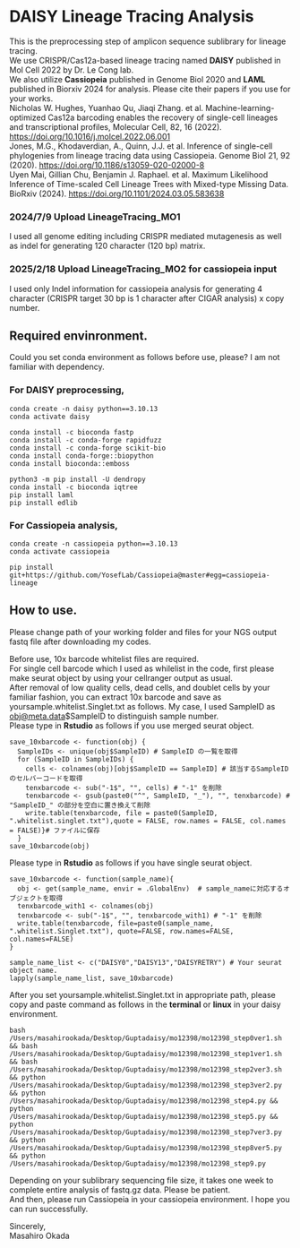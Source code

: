 # DAISY Lineage Tracing Analysis
This is the preprocessing step of amplicon sequence sublibrary for lineage tracing.  
We use CRISPR/Cas12a-based lineage tracing named **DAISY** published in Mol Cell 2022 by Dr. Le Cong lab.  
We also utilize **Cassiopeia** published in Genome Biol 2020 and **LAML** published in Biorxiv 2024 for analysis.
Please cite their papers if you use for your works.  
Nicholas W. Hughes, Yuanhao Qu, Jiaqi Zhang. et al. Machine-learning-optimized Cas12a barcoding enables the recovery of single-cell lineages and transcriptional profiles, Molecular Cell, 82, 16 (2022). https://doi.org/10.1016/j.molcel.2022.06.001  
Jones, M.G., Khodaverdian, A., Quinn, J.J. et al. Inference of single-cell phylogenies from lineage tracing data using Cassiopeia. Genome Biol 21, 92 (2020). https://doi.org/10.1186/s13059-020-02000-8  
Uyen Mai, Gillian Chu, Benjamin J. Raphael. et al. Maximum Likelihood Inference of Time-scaled Cell Lineage Trees with Mixed-type Missing Data. BioRxiv (2024). https://doi.org/10.1101/2024.03.05.583638  


### 2024/7/9 Upload LineageTracing_MO1
I used all genome editing including CRISPR mediated mutagenesis as well as indel for generating 120 character (120 bp) matrix.

### 2025/2/18 Upload LineageTracing_MO2 for cassiopeia input
I used only Indel information for cassiopeia analysis for generating 4 character (CRISPR target 30 bp is 1 character after CIGAR analysis) x copy number. 

## Required envinronment.  
Could you set conda environment as follows before use, please? I am not familiar with dependency.

### For DAISY preprocessing,
```
conda create -n daisy python==3.10.13
conda activate daisy

conda install -c bioconda fastp
conda install -c conda-forge rapidfuzz 
conda install -c conda-forge scikit-bio
conda install conda-forge::biopython
conda install bioconda::emboss

python3 -m pip install -U dendropy
conda install -c bioconda iqtree
pip install laml
pip install edlib
```
### For Cassiopeia analysis,
```
conda create -n cassiopeia python==3.10.13
conda activate cassiopeia

pip install git+https://github.com/YosefLab/Cassiopeia@master#egg=cassiopeia-lineage
```
## How to use.
Please change path of your working folder and files for your NGS output fastq file after downloading my codes.  

Before use, 10x barcode whitelist files are required.  
For single cell barcode which I used as whilelist in the code, first please make seurat object by using your cellranger output as usual.  
After removal of low quality cells, dead cells, and doublet cells by your familiar fashion, you can extract 10x barcode and save as yoursample.whitelist.Singlet.txt as follows. My case, I used SampleID as obj@meta.data$SampleID to distinguish sample number.  
Please type in **Rstudio** as follows if you use merged seurat object.
```
save_10xbarcode <- function(obj) {
  SampleIDs <- unique(obj$SampleID) # SampleID の一覧を取得
  for (SampleID in SampleIDs) {
    cells <- colnames(obj)[obj$SampleID == SampleID] # 該当するSampleIDのセルバーコードを取得
    tenxbarcode <- sub("-1$", "", cells) # "-1" を削除
    tenxbarcode <- gsub(paste0("^", SampleID, "_"), "", tenxbarcode) # "SampleID_" の部分を空白に置き換えて削除
    write.table(tenxbarcode, file = paste0(SampleID, ".whitelist.singlet.txt"),quote = FALSE, row.names = FALSE, col.names = FALSE)}# ファイルに保存
  }
save_10xbarcode(obj)
```
Please type in **Rstudio** as follows if you have single seurat object.
```
save_10xbarcode <- function(sample_name){
  obj <- get(sample_name, envir = .GlobalEnv)  # sample_nameに対応するオブジェクトを取得
  tenxbarcode_with1 <- colnames(obj)
  tenxbarcode <- sub("-1$", "", tenxbarcode_with1) # "-1" を削除
  write.table(tenxbarcode, file=paste0(sample_name, ".whitelist.Singlet.txt"), quote=FALSE, row.names=FALSE, col.names=FALSE)
}

sample_name_list <- c("DAISY0","DAISY13","DAISYRETRY") # Your seurat object name.
lapply(sample_name_list, save_10xbarcode)
```
After you set yoursample.whitelist.Singlet.txt in appropriate path, please copy and paste command as follows in the **terminal** or **linux** in your daisy environment.
```
bash /Users/masahirookada/Desktop/Guptadaisy/mo12398/mo12398_step0ver1.sh && bash /Users/masahirookada/Desktop/Guptadaisy/mo12398/mo12398_step1ver1.sh && bash /Users/masahirookada/Desktop/Guptadaisy/mo12398/mo12398_step2ver3.sh && python /Users/masahirookada/Desktop/Guptadaisy/mo12398/mo12398_step3ver2.py && python /Users/masahirookada/Desktop/Guptadaisy/mo12398/mo12398_step4.py && python /Users/masahirookada/Desktop/Guptadaisy/mo12398/mo12398_step5.py && python /Users/masahirookada/Desktop/Guptadaisy/mo12398/mo12398_step7ver3.py && python /Users/masahirookada/Desktop/Guptadaisy/mo12398/mo12398_step8ver5.py && python /Users/masahirookada/Desktop/Guptadaisy/mo12398/mo12398_step9.py
```
Depending on your sublibrary sequencing file size, it takes one week to complete entire analysis of fastq.gz data. Please be patient.  
And then, please run Cassiopeia in your cassiopeia environment. I hope you can run successfully.


Sincerely,  
Masahiro Okada
